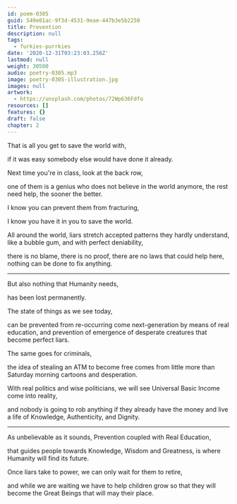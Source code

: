 ```yaml
---
id: poem-0305
guid: 549e01ac-9f3d-4531-9eae-447b3e5b2250
title: Prevention
description: null
tags:
  - furkies-purrkies
date: '2020-12-31T03:23:03.256Z'
lastmod: null
weight: 30500
audio: poetry-0305.mp3
image: poetry-0305-illustration.jpg
images: null
artwork:
  - https://unsplash.com/photos/72Wp636Fdfo
resources: []
features: {}
draft: false
chapter: 2
---
```


That is all you get to save the world with,

if it was easy somebody else would have done it already.

Next time you're in class, look at the back row,

one of them is a genius who does not believe in the world anymore, the rest need help, the sooner the better.

I know you can prevent them from fracturing,

I know you have it in you to save the world.

All around the world, liars stretch accepted patterns they hardly understand, like a bubble gum, and with perfect deniability,

there is no blame, there is no proof, there are no laws that could help here, nothing can be done to fix anything.

---

But also nothing that Humanity needs,

has been lost permanently.

The state of things as we see today,

can be prevented from re-occurring come next-generation by means of real education, and prevention of emergence of desperate creatures that become perfect liars.

The same goes for criminals,

the idea of stealing an ATM to become free comes from little more than Saturday morning cartoons and desperation.

With real politics and wise politicians, we will see Universal Basic Income come into reality,

and nobody is going to rob anything if they already have the money and live a life of Knowledge, Authenticity, and Dignity.

---

As unbelievable as it sounds, Prevention coupled with Real Education,

that guides people towards Knowledge, Wisdom and Greatness, is where Humanity will find its future.

Once liars take to power, we can only wait for them to retire,

and while we are waiting we have to help children grow so that they will become the Great Beings that will may their place.
